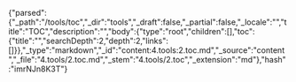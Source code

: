 {"parsed":{"_path":"/tools/toc","_dir":"tools","_draft":false,"_partial":false,"_locale":"","title":"TOC","description":"","body":{"type":"root","children":[],"toc":{"title":"","searchDepth":2,"depth":2,"links":[]}},"_type":"markdown","_id":"content:4.tools:2.toc.md","_source":"content","_file":"4.tools/2.toc.md","_stem":"4.tools/2.toc","_extension":"md"},"hash":"imrNJn8K3T"}
